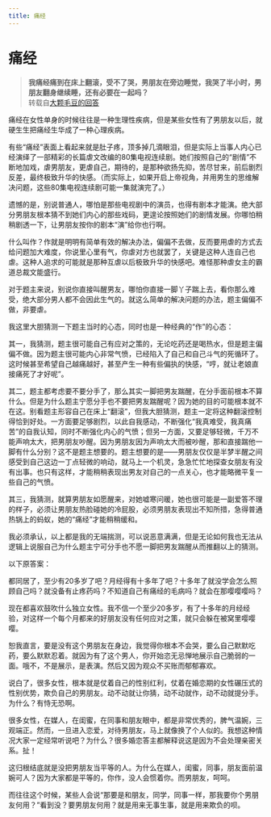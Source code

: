 ```yaml
---
title: 痛经
---
```


# 痛经

> **我痛经痛到在床上翻滚，受不了哭，男朋友在旁边睡觉，我哭了半小时，男朋友翻身继续睡，还有必要在一起吗？**  
> 转载自[大颗毛豆的回答](https://www.zhihu.com/question/455364104/answer/1930905114)

痛经在女性单身的时候往往是一种生理性疾病，但是某些女性有了男朋友以后，就硬生生把痛经生华成了一种心理疾病。

有些“痛经”表面上看起来就是肚子疼，顶多掉几滴眼泪，但是实际上当事人内心已经演绎了一部精彩的长篇虐文改编的80集电视连续剧。她们按照自己的“剧情”不断地加戏，虐男朋友，更虐自己，期待的，是那种欲扬先抑，苦尽甘来，前后剧烈反差，最终极致升华的快感。（而实际上，如果开启上帝视角，并用男生的思维解决问题，这些80集电视连续剧可能一集就演完了。）

遗憾的是，别说普通人，哪怕是那些电视剧中的演员，也得有剧本才能演。绝大部分男朋友根本猜不到她们内心的那些戏码，更遑论按照她们的剧情发展。你哪怕稍稍剧透一下，让男朋友按你的剧本“演”给你也行啊。

什么叫作？作就是明明有简单有效的解决办法，偏偏不去做，反而要用虐的方式去给问题加大难度，你说里心里有气，你虐对方也就罢了，关键是这种人连自己也虐。这种人追求的可能就是那种互虐以后极致升华的快感吧。难怪那种虐女主的霸道总裁文能盛行。

对于题主来说，别说你直接叫醒男友，哪怕你直接一脚丫子踹上去，看你那么难受，绝大部分男人都不会因此生气的。就这么简单的解决问题的办法，题主偏偏不做，非要虐。

我这里大胆猜测一下题主当时的心态，同时也是一种经典的“作”的心态：

其一，我猜测，题主很可能自己有应对之策的，无论吃药还是喝热水，但是题主偏偏不做。因为题主很可能内心非常气愤，已经陷入了自己和自己斗气的死循环了。这时候甚至希望自己越痛越好，甚至产生一种有些偏执的快感，“哼，就让老娘直接痛死了才好呢”。

其二，题主都考虑要不要分手了，那么其实一脚把男友踹醒，在分手面前根本不算什么。但是为什么题主宁愿分手也不要把男友踹醒呢？因为她的目的可能根本就不在这。别看题主形容自己在床上“翻滚”，但我大胆猜测，题主一定将这种翻滚控制得恰到好处。一方面要足够剧烈，以此自我感动，不断强化“我真难受，我真痛苦”的自我认知，同时不断强化内心的气愤；但另一方面，又要足够轻微，千万不能声响太大，把男朋友吵醒。因为男朋友因为声响太大而被吵醒，那和直接踹他一脚有什么分别？这不是题主想要的。题主想要的是——男朋友仅仅是半梦半醒之间感受到自己这边一丁点轻微的响动，就马上一个机灵，急急忙忙地探查女朋友有没有出事。也只有这样，才能稍稍表现出男友对自己的一点关心，也才能略微平复一些自己的气愤。

其三，我猜测，就算男朋友如愿醒来，对她嘘寒问暖，她也很可能是一副爱答不理的样子，必须让男朋友热脸碰她的冷屁股，必须男朋友表现出不知所措，急得普通热锅上的蚂蚁，她的“痛经”才能稍稍缓和。

我必须承认，以上都是我的无端揣测，可以说恶意满满，但是无论如何我也无法从逻辑上说服自己为什么题主宁可分手也不愿一脚把男友踹醒从而推翻以上的猜测。

以下原答案：

都同居了，至少有20多岁了吧？月经得有十多年了吧？十多年了就没学会怎么照顾自己吗？就没备有止疼药吗？不知道自己有痛经的毛病吗？就会在那嘤嘤嘤吗？

现在都喜欢鼓吹什么独立女性。我不信一个至少20多岁，有了十多年的月经经验，对这样一个每个月都来的好朋友没有任何应对之策，就只会躲在被窝里嘤嘤嘤。

恕我直言，要是没有这个男朋友在身边，我觉得你根本不会哭，要么自己默默吃药，要么默默忍着。就因为有了这个男人，你开始恣无忌惮地展示自己脆弱的一面。哦不，不是展示，是表演。然后又因为观众不买账而郁郁寡欢。

说白了，很多女性，根本就是仗着自己的性别红利，仗着在婚恋期的女性碾压式的性别优势，欺负自己的男朋友。动不动就让你猜，动不动就作，动不动就提分手。为什么？有恃无恐啊。

很多女性，在媒人，在闺蜜，在同事和朋友眼中，都是非常优秀的，脾气温婉，三观端正。然而，一旦进入恋爱，对待男朋友，马上就像换了个人似的。我想这种情况大家一定经常听说吧？为什么？很多婚恋答主都解释说这是因为不会处理亲密关系。扯！

这归根结底就是没把男朋友当平等的人。为什么在媒人，闺蜜，同事，朋友面前温婉可人？因为大家都是平等的，你作，没人会惯着你。而男朋友，呵呵。

而往往这个时候，某些人会说“那要是和朋友，同学，同事一样，那我要你个男朋友何用？”看到没？要男朋友何用？就是用来无事生事，就是用来欺负的呗。
